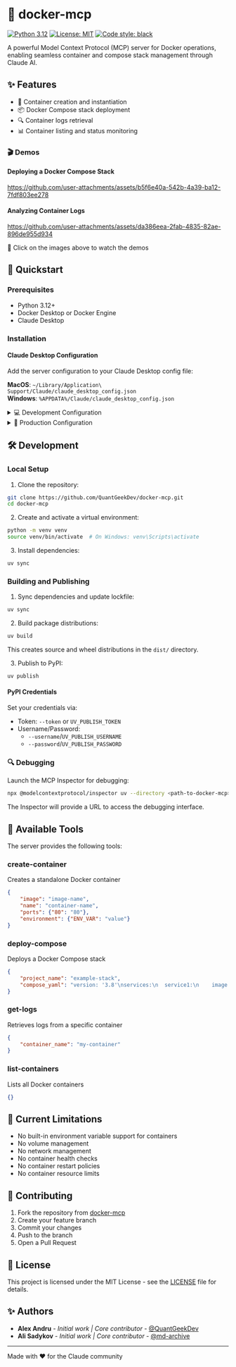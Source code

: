 # 🐳 docker-mcp

[![Python 3.12](https://img.shields.io/badge/python-3.12-blue.svg)](https://www.python.org/downloads/release/python-3120/)
[![License: MIT](https://img.shields.io/badge/License-MIT-yellow.svg)](https://opensource.org/licenses/MIT)
[![Code style: black](https://img.shields.io/badge/code%20style-black-000000.svg)](https://github.com/psf/black)

A powerful Model Context Protocol (MCP) server for Docker operations, enabling seamless container and compose stack management through Claude AI.

## ✨ Features

- 🚀 Container creation and instantiation
- 📦 Docker Compose stack deployment
- 🔍 Container logs retrieval
- 📊 Container listing and status monitoring

### 🎬 Demos
#### Deploying a Docker Compose Stack


https://github.com/user-attachments/assets/b5f6e40a-542b-4a39-ba12-7fdf803ee278



#### Analyzing Container Logs



https://github.com/user-attachments/assets/da386eea-2fab-4835-82ae-896de955d934



📝 Click on the images above to watch the demos

## 🚀 Quickstart

### Prerequisites

- Python 3.12+
- Docker Desktop or Docker Engine
- Claude Desktop

### Installation

#### Claude Desktop Configuration

Add the server configuration to your Claude Desktop config file:

**MacOS**: `~/Library/Application\ Support/Claude/claude_desktop_config.json`  
**Windows**: `%APPDATA%/Claude/claude_desktop_config.json`

<details>
  <summary>💻 Development Configuration</summary>

```json
{
  "mcpServers": {
    "docker-mcp": {
      "command": "uv",
      "args": [
        "--directory",
        "<path-to-docker-mcp>",
        "run",
        "docker-mcp"
      ]
    }
  }
}
```
</details>

<details>
  <summary>🚀 Production Configuration</summary>

```json
{
  "mcpServers": {
    "docker-mcp": {
      "command": "uvx",
      "args": [
        "docker-mcp"
      ]
    }
  }
}
```
</details>

## 🛠️ Development

### Local Setup

1. Clone the repository:
```bash
git clone https://github.com/QuantGeekDev/docker-mcp.git
cd docker-mcp
```

2. Create and activate a virtual environment:
```bash
python -m venv venv
source venv/bin/activate  # On Windows: venv\Scripts\activate
```

3. Install dependencies:
```bash
uv sync
```

### Building and Publishing

1. Sync dependencies and update lockfile:
```bash
uv sync
```

2. Build package distributions:
```bash
uv build
```
This creates source and wheel distributions in the `dist/` directory.

3. Publish to PyPI:
```bash
uv publish
```

#### PyPI Credentials

Set your credentials via:
- Token: `--token` or `UV_PUBLISH_TOKEN`
- Username/Password: 
  - `--username`/`UV_PUBLISH_USERNAME`
  - `--password`/`UV_PUBLISH_PASSWORD`

### 🔍 Debugging

Launch the MCP Inspector for debugging:

```bash
npx @modelcontextprotocol/inspector uv --directory <path-to-docker-mcp> run docker-mcp
```

The Inspector will provide a URL to access the debugging interface.

## 📝 Available Tools

The server provides the following tools:

### create-container
Creates a standalone Docker container
```json
{
    "image": "image-name",
    "name": "container-name",
    "ports": {"80": "80"},
    "environment": {"ENV_VAR": "value"}
}
```

### deploy-compose
Deploys a Docker Compose stack
```json
{
    "project_name": "example-stack",
    "compose_yaml": "version: '3.8'\nservices:\n  service1:\n    image: image1:latest\n    ports:\n      - '8080:80'"
}
```

### get-logs
Retrieves logs from a specific container
```json
{
    "container_name": "my-container"
}
```

### list-containers
Lists all Docker containers
```json
{}
```

## 🚧 Current Limitations

- No built-in environment variable support for containers
- No volume management
- No network management
- No container health checks
- No container restart policies
- No container resource limits

## 🤝 Contributing

1. Fork the repository from [docker-mcp](https://github.com/QuantGeekDev/docker-mcp)
2. Create your feature branch
3. Commit your changes
4. Push to the branch
5. Open a Pull Request

## 📜 License

This project is licensed under the MIT License - see the [LICENSE](LICENSE) file for details.

## ✨ Authors

- **Alex Andru** - *Initial work | Core contributor* - [@QuantGeekDev](https://github.com/QuantGeekDev)
- **Ali Sadykov** - *Initial work  | Core contributor* - [@md-archive](https://github.com/md-archive)

---
Made with ❤️ for the Claude community
